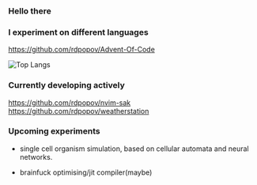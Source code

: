 ### Hello there
<!-- General Kenobi -->

### I experiment on different languages
https://github.com/rdpopov/Advent-Of-Code

![Top Langs](https://github-readme-stats.vercel.app/api/top-langs/?username=anuraghazra&layout=compact)

### Currently developing actively
https://github.com/rdpopov/nvim-sak
https://github.com/rdpopov/weatherstation

### Upcoming experiments
- single cell organism simulation, based on cellular automata and neural networks.

- brainfuck optimising/jit compiler(maybe)